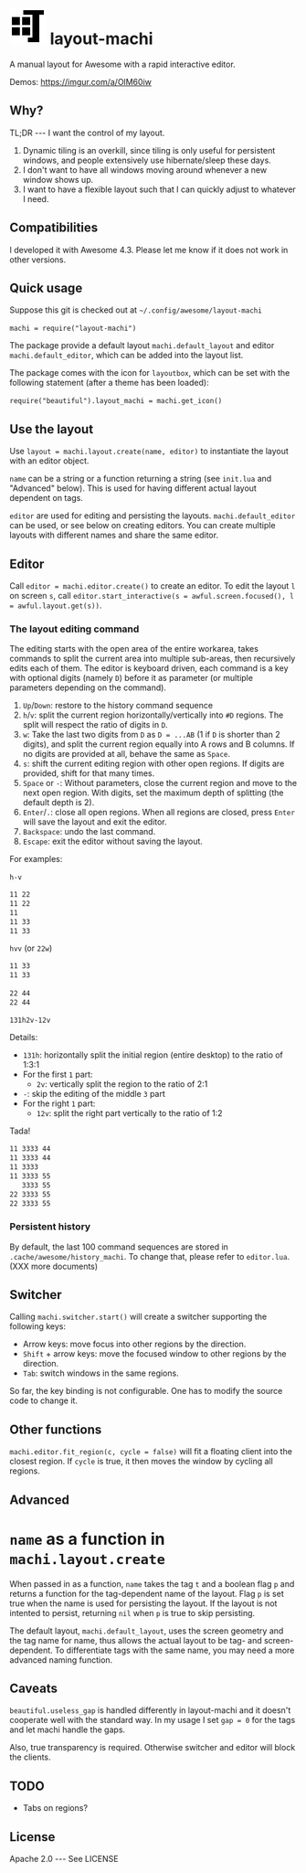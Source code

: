 # ![](icon.png) layout-machi

A manual layout for Awesome with a rapid interactive editor.

Demos: https://imgur.com/a/OlM60iw

## Why?

TL;DR --- I want the control of my layout.

1. Dynamic tiling is an overkill, since tiling is only useful for persistent windows, and people extensively use hibernate/sleep these days.
2. I don't want to have all windows moving around whenever a new window shows up.
3. I want to have a flexible layout such that I can quickly adjust to whatever I need.

## Compatibilities

I developed it with Awesome 4.3.
Please let me know if it does not work in other versions.

## Quick usage

Suppose this git is checked out at `~/.config/awesome/layout-machi`

`machi = require("layout-machi")`

The package provide a default layout `machi.default_layout` and editor `machi.default_editor`, which can be added into the layout list.

The package comes with the icon for `layoutbox`, which can be set with the following statement (after a theme has been loaded):

`require("beautiful").layout_machi = machi.get_icon()`

## Use the layout

Use `layout = machi.layout.create(name, editor)` to instantiate the layout with an editor object.

`name` can be a string or a function returning a string (see `init.lua` and "Advanced" below).
This is used for having different actual layout dependent on tags.

`editor` are used for editing and persisting the layouts.
`machi.default_editor` can be used, or see below on creating editors.
You can create multiple layouts with different names and share the same editor.

## Editor

Call `editor = machi.editor.create()` to create an editor.
To edit the layout `l` on screen `s`, call `editor.start_interactive(s = awful.screen.focused(), l = awful.layout.get(s))`.

### The layout editing command

The editing starts with the open area of the entire workarea, takes commands to split the current area into multiple sub-areas, then recursively edits each of them.
The editor is keyboard driven, each command is a key with optional digits (namely `D`) before it as parameter (or multiple parameters depending on the command).

1. `Up`/`Down`: restore to the history command sequence
2. `h`/`v`: split the current region horizontally/vertically into `#D` regions. The split will respect the ratio of digits in `D`.
3. `w`: Take the last two digits from `D` as `D = ...AB` (1 if `D` is shorter than 2 digits), and split the current region equally into A rows and B columns. If no digits are provided at all, behave the same as `Space`.
4. `s`: shift the current editing region with other open regions. If digits are provided, shift for that many times.
5. `Space` or `-`: Without parameters, close the current region and move to the next open region. With digits, set the maximum depth of splitting (the default depth is 2).
6. `Enter`/`.`: close all open regions. When all regions are closed, press `Enter` will save the layout and exit the editor.
7. `Backspace`: undo the last command.
8. `Escape`: exit the editor without saving the layout.

For examples:

`h-v`

```
11 22
11 22
11
11 33
11 33
```


`hvv` (or `22w`)

```
11 33
11 33

22 44
22 44
```


`131h2v-12v`

Details:

 - `131h`: horizontally split the initial region (entire desktop) to the ratio of 1:3:1
 - For the first `1` part:
   - `2v`: vertically split the region to the ratio of 2:1
 - `-`: skip the editing of the middle `3` part
 - For the right `1` part:
   - `12v`: split the right part vertically to the ratio of 1:2

Tada!

```
11 3333 44
11 3333 44
11 3333
11 3333 55
   3333 55
22 3333 55
22 3333 55
```


### Persistent history

By default, the last 100 command sequences are stored in `.cache/awesome/history_machi`.
To change that, please refer to `editor.lua`. (XXX more documents)

## Switcher

Calling `machi.switcher.start()` will create a switcher supporting the following keys:

 - Arrow keys: move focus into other regions by the direction.
 - `Shift` + arrow keys: move the focused window to other regions by the direction.
 - `Tab`: switch windows in the same regions.

So far, the key binding is not configurable. One has to modify the source code to change it.

## Other functions

`machi.editor.fit_region(c, cycle = false)` will fit a floating client into the closest region.
If `cycle` is true, it then moves the window by cycling all regions.

## Advanced

# `name` as a function in `machi.layout.create`

When passed in as a function, `name` takes the tag `t` and a boolean flag `p` and returns a function for the tag-dependent name of the layout.
Flag `p` is set true when the name is used for persisting the layout. If the layout is not intented to persist, returning `nil` when `p` is true to skip persisting.

The default layout, `machi.default_layout`, uses the screen geometry and the tag name for name, thus allows the actual layout to be tag- and screen-dependent.
To differentiate tags with the same name, you may need a more advanced naming function.

## Caveats

`beautiful.useless_gap` is handled differently in layout-machi and it doesn't cooperate well with the standard way.
In my usage I set `gap = 0` for the tags and let machi handle the gaps.

Also, true transparency is required. Otherwise switcher and editor will block the clients.

## TODO

 - Tabs on regions?

## License

Apache 2.0 --- See LICENSE
